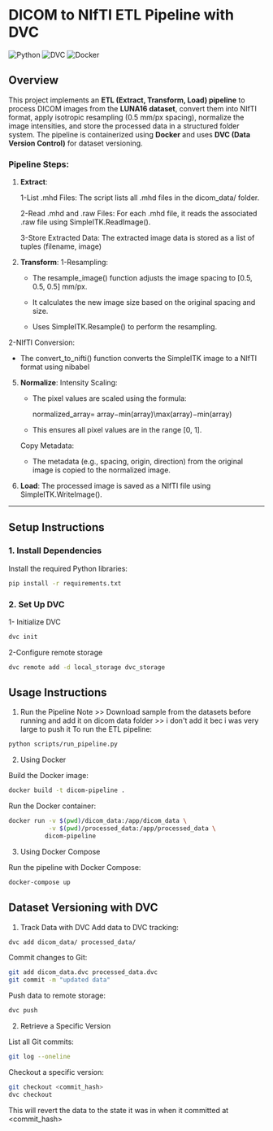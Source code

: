 ﻿
#  DICOM to NIfTI ETL Pipeline with DVC

![Python](https://img.shields.io/badge/Python-3.9-blue)
![DVC](https://img.shields.io/badge/DVC-2.0-green)
![Docker](https://img.shields.io/badge/Docker-20.10-orange)


## Overview
This project implements an **ETL (Extract, Transform, Load) pipeline** to process DICOM images from the **LUNA16 dataset**, convert them into NIfTI format, apply isotropic resampling (0.5 mm/px spacing), normalize the image intensities, and store the processed data in a structured folder system. The pipeline is containerized using **Docker** and uses **DVC (Data Version Control)** for dataset versioning.

### Pipeline Steps:
1. **Extract**:
   
    1-List .mhd Files: The script lists all .mhd files in the dicom_data/ folder.
   
    2-Read .mhd and .raw Files: For each .mhd file, it reads the associated .raw file using SimpleITK.ReadImage().
   
    3-Store Extracted Data: The extracted image data is stored as a list of tuples (filename, image)
   
3. **Transform**:
  1-Resampling:
   
     - The resample_image() function adjusts the image spacing to [0.5, 0.5, 0.5] mm/px.
       
     - It calculates the new image size based on the original spacing and size.
       
     - Uses SimpleITK.Resample() to perform the resampling.

  2-NIfTI Conversion:
  
- The convert_to_nifti() function converts the SimpleITK image to a NIfTI format using nibabel

5. **Normalize**: Intensity Scaling:

   - The pixel values are scaled using the formula:
     
      normalized_array= array−min(array)\max(array)−min(array)
     
   - This ensures all pixel values are in the range [0, 1].

   Copy Metadata:
   
   - The metadata (e.g., spacing, origin, direction) from the original image is copied to the normalized image.

7. **Load**: The processed image is saved as a NIfTI file using SimpleITK.WriteImage().

---

## Setup Instructions

### 1. Install Dependencies
Install the required Python libraries:
```bash
pip install -r requirements.txt
```

### 2. Set Up DVC
1- Initialize DVC
```bash
dvc init
```

2-Configure remote storage
```bash
dvc remote add -d local_storage dvc_storage
```


## Usage Instructions
1. Run the Pipeline
Note >> Download sample from the datasets before running and add it on dicom data folder >> i don't add it bec i was very large to push it 
To run the ETL pipeline:
``` bash
python scripts/run_pipeline.py
```

2. Using Docker
   
Build the Docker image:
``` bash
docker build -t dicom-pipeline .
```

Run the Docker container:
``` bash
docker run -v $(pwd)/dicom_data:/app/dicom_data \
           -v $(pwd)/processed_data:/app/processed_data \
          dicom-pipeline
```
3. Using Docker Compose
 
Run the pipeline with Docker Compose:
``` bash
docker-compose up
```
## Dataset Versioning with DVC
1. Track Data with DVC
Add data to DVC tracking:
```bash
dvc add dicom_data/ processed_data/
```

Commit changes to Git:
```bash
git add dicom_data.dvc processed_data.dvc 
git commit -m "updated data"
```

Push data to remote storage:
```bash
dvc push
```

2. Retrieve a Specific Version
   
List all Git commits:
```bash
git log --oneline
```

Checkout a specific version:

```bash
git checkout <commit_hash>
dvc checkout
```
This will revert the data to the state it was in when it committed at <commit_hash>

